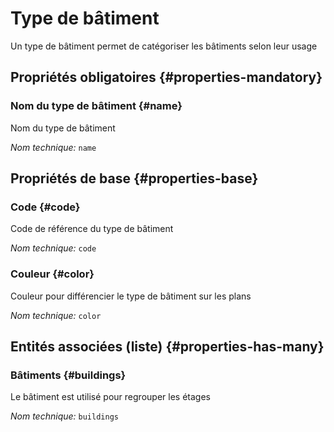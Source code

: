 # Type de bâtiment
<!--- THIS FILE IS GENERATED PLEASE DO NOT EDIT IT DIRECTLY --->

Un type de bâtiment permet de catégoriser les bâtiments selon leur usage

<OH code="buildingType"/>




## Propriétés obligatoires {#properties-mandatory}
    
### Nom du type de bâtiment {#name}

Nom du type de bâtiment

*Nom technique:* ```name```
<PH code="buildingType:name"/>

    


## Propriétés de base {#properties-base}
    
### Code {#code}

Code de référence du type de bâtiment

*Nom technique:* ```code```
<PH code="buildingType:code"/>

### Couleur {#color}

Couleur pour différencier le type de bâtiment sur les plans

*Nom technique:* ```color```
<PH code="buildingType:color"/>

    



## Entités associées (liste) {#properties-has-many}

### Bâtiments {#buildings}

Le bâtiment est utilisé pour regrouper les étages

*Nom technique:* ```buildings```
<PH code="buildingType:buildings"/>




